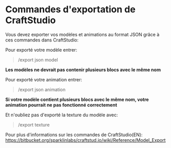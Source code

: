 Commandes d'exportation de CraftStudio
======================================

Vous devez exporter vos modèles et animations au format JSON grâce à ces commandes dans CraftStudio:

Pour exporté votre modèle entrer:
>/export json model

**Les modèles ne devrait pas contenir plusieurs blocs avec le même nom**

Pour exporté votre animation entrer:
>/export json animation

**Si votre modèle contient plusieurs blocs avec le même nom, votre animation pourrait ne pas fonctionné correctement**

Et n'oubliez pas d'exporté la texture du modèle avec:
>/export texture

Pour plus d'informations sur les commandes de CraftStudio(EN):
https://bitbucket.org/sparklinlabs/craftstud.io/wiki/Reference/Model_Export
